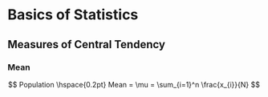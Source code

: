 # Basics of Statistics

## Measures of Central Tendency

### Mean

$$
Population \hspace{0.2pt} Mean = \mu = \sum_{i=1}^n \frac{x_{i}}{N}
$$

